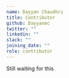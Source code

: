 ```yaml
---
name: Dayyan Chaudhri
title: Contributor
github: Dayyanmc
twitter: ""
linkedin: ""
slack: ""
joining_date: ""
role: contributor
---
```


Still waiting for this
